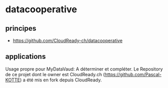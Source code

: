 # datacooperative
## principes
* https://github.com/CloudReady-ch/datacooperative
## applications
Usage propre pour MyDataVaud: A déterminer et compléter.
Le Repository de ce projet dont le owner est CloudReady.ch (https://github.com/Pascal-KOTTE) a été mis en fork depuis CloudReady.
